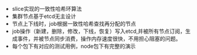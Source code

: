 - slice实现的一致性哈希环算法
- 集群节点基于etcd无主设计
- 节点上下线时，job根据一致性哈希查找再分配的节点
- job操作（新建，删除，修改，下线，恢复）写入etcd,并被所有节点订阅，生成事件，并被节点同步消费，操作内存速度很快，不用担心阻塞的问题。
- 每个包下有对应的测试用例，node包下有完整的演示
